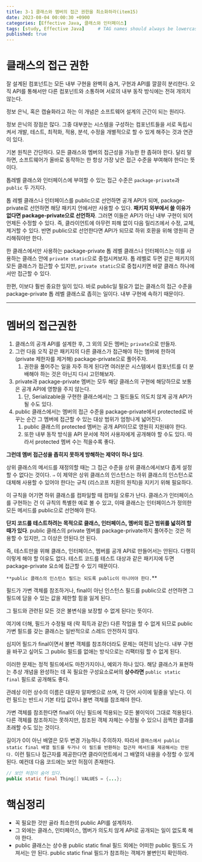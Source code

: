```yaml
---
title: 3-1 클래스와 멤버의 접근 권한을 최소화하라(item15)
date: 2023-08-04 00:00:30 +0900
categories: [Effective Java, 클래스와 인터페이스]
tags: [study, Effective Java]     # TAG names should always be lowercase
published: true
---
```


# 클래스의 접근 권한

잘 설계된 컴포넌트는 모든 내부 구현을 완벽히 숨겨, 구현과 API를 깔끌히 분리한다. 오직 API를 통해서만 다른 컴포넌트와 소통하며 서로의 내부 동작 방식에는 전혀 개의치 않는다. 

정보 은닉, 혹은 캡슐화라고 하는 이 개념은 소프트웨어 설계의 근간이 되는 원리다.

정보 은닉의 장점은 많다. 그중 대부분는 시스템을 구성하는 컴포넌트들을 서로 독립시켜서 개발, 테스트, 최적화, 적용, 분석, 수정을 개별적으로 할 수 있게 해주는 것과 연관이 있다. 

기본 원칙은 간단하다. 모든 클래스와 멤버의 접근성을 가능한 한 좁혀야 한다. 달리 말하면, 소프트웨어가 올바로 동작하는 한 항상 가장 낮은 접근 수준을 부여해야 한다는 뜻이다.

톱레벨 클래스와 인터페이스에 부여할 수 있는 접근 수준은 `package-private`과 `public` 두 가지다. 

톱 레벨 클래스나 인터페이스를 public으로 선언하면 공개 API가 되며, package-private로 선언하면 해당 패키지 안에서만 사용할 수 있다. **패키지 외부에서 쓸 이유가 없다면 package-private으로 선언하자**. 그러면 이들은 API가 아닌 내부 구현이 되어 언제든 수정할 수 있다. 즉, 클라이언트에 아무런 피해 없이 다음 릴리즈에서 수정, 교체, 제거할 수 있다. 반면 public으로 선언한다면 API가 되므로 하위 호환을 위해 영원히 관리해줘야만 한다.

한 클래스에서만 사용하는 package-private 톱 레벨 클래스나 인터페이스는 이를 사용하는 클래스 안에 `private static`으로 중첩시켜보자. 
톱 레벨로 두면 같은 패키지의 모든 클래스가 접근할 수 있지만, `private static`으로 중첩시키면 바깥 클래스 하나에서만 접근할 수 있다. 

한편, 이보다 훨씬 중요한 일이 있다. 바로 public일 필요가 없는 클래스의 접근 수준을 package-private 톱 레벨 클래스로 좁히는 일이다. 내부 구현에 속하기 때문이다.

---

# 멤버의 접근권한

1. 클래스의 공개 API를 설계한 후, 그 외의 모든 멤버는 `private`으로 만들자. 
2. 그런 다음 오직 같은 패키지의 다른 클래스가 접근해야 하는 멤버에 한하여 (private 제한자를 제거해) package-private으로 풀어주자. 
    1. 권한을 풀어주는 일을 자주 하게 된다면 여러분은 시스템에서 컴포넌트를 더 분배해야 하는 것은 아닌지 다시 고민해보자. 
3. private과 package-private 멤버는 모두 해당 클래스의 구현에 해당하므로 보통은 공개 API에 영향을 주지 않는다. 
    1. 단, Serializable을 구현한 클래스에서는 그 필드들도 의도치 않게 공개 API가 될 수도 있다.
4. public 클래스에서는 멤버의 접근 수준을 package-private에서 protected로 바꾸는 순간 그 멤버에 접근할 수 있는 대상 범위가 엄청나게 넓어진다. 
    1. public 클래스의 protected 멤버는 공개 API이므로 영원히 지원돼야 한다. 
    2. 또한 내부 동작 방식을 API 문서에 적어 사용자에게 공개해야 할 수도 있다. 따라서 protected 멤버 수는 적을수록 좋다.

**그런데 멤버 접근성을 좁히지 못하게 방해하는 제약이 하나 있다**. 

상위 클래스의 메서드를 재정의할 때는 그 접근 수준을 상위 클래스에서보다 좁게 설정할 수 없다는 것이다. 
`⇒` 이 제약은 상위 클래스의 인스턴스는 하위 클래스의 인스턴스로 대체해 사용할 수 있어야 한다는 규칙 (리스코프 치환의 원칙)을 지키기 위해 필요하다. 

이 규칙을 어기면 하위 클래스를 컴파일할 때 컴파일 오류가 난다. 
클래스가 인터페이스를 구현하는 건 이 규칙의 특별한 예로 볼 수 있고, 이때 클래스는 인터페이스가 정의한 모든 메서드를 public으로 선언해야 한다.

**단지 코드를 테스트하려는 목적으로 클래스, 인터페이스, 멤버의 접근 범위를 넓히려 할 때가 있다**. public 클래스의 private 멤버를 package-private까지 풀어주는 것은 허용할 수 있지만, 그 이상은 안된다.안 된다. 

즉, 테스트만을 위해 클래스, 인터페이스, 멤버를 공개 API로 만들어서는 안된다. 다행히 이렇게 해야 할 이유도 없다. 테스트 코드를 테스트 대상과 같은 패키지에 두면 package-private 요소에 접근할 수 있기 때문이다.

`**public 클래스의 인스턴스 필드는 되도록 public이 아니어야 한다.`** 

필드가 가변 객체를 참조하거나, final이 아닌 인스턴스 필드를 public으로 선언하면 그 필드에 담을 수 있는 값을 제한할 힘을 잃게 된다. 

그 필드와 관련된 모든 것은 불변식을 보장할 수 없게 된다는 뜻이다. 

여기에 더해, 필드가 수정될 때 (락 흭득과 같은) 다른 작업을 할 수 없게 되므로 public 가변 필드를 갖는 클래스는 일반적으로 스레드 안전하지 않다. 

심지어 필드가 final이면서 불변 객체를 참조하더라도 문제는 여전히 남는다. 내부 구현을 바꾸고 싶어도 그 public 필드를 없애는 방식으로는 리팩터링 할 수 없게 된다.

이러한 문제는 정적 필드에서도 마찬가지이나, 예외가 하나 있다. 해당 클래스가 표현하는 추상 개념을 완성하는 데 꼭 필요한 구성요소로써의 **상수라면** `public static final` 필드로 공개해도 좋다. 

관례상 이런 상수의 이름은 대문자 알파벳으로 쓰며, 각 단어 사이에 밑줄을 넣는다. 이런 필드는 반드시 기본 타입 값이나 불변 객체를 참조해야 한다. 

가변 객체를 참조한다면 final이 아닌 필드에 적용되는 모든 불이익이 그대로 적용된다. 다른 객체를 참조하지는 못하지만, 참조된 객체 자체는 수정될 수 있으니 끔찍한 결과를 초래할 수도 있는 것이다.

길이가 0이 아닌 배열은 모두 변경 가능하니 주의하자. 따라서 `클래스에서 public static final 배열 필드를 두거나 이 필드를 반환하는 접근자 메서드를 제공해서는 안된다.` 이런 필드나 접근자를 제공한다면 클라이언트에서 그 배열의 내용을 수정할 수 있게 된다. 예컨데 다음 코드에는 보안 허점이 존재한다.

```java
// 보안 허점이 숨어 있다.
public static final Thing[] VALUES = {...};
```

# 핵심정리

- 꼭 필요한 것만 골라 최소한의 public API를 설계하자.
- 그 외에는 클래스, 인터페이스, 멤버가 의도치 않게 API로 공개되는 일이 없도록 해야 한다.
- public 클래스는 상수용 public static final 필드 외에는 어떠한 public 필드도 가져서는 안 된다. public static final 필드가 참조하는 객체가 불변인지 확인하라.